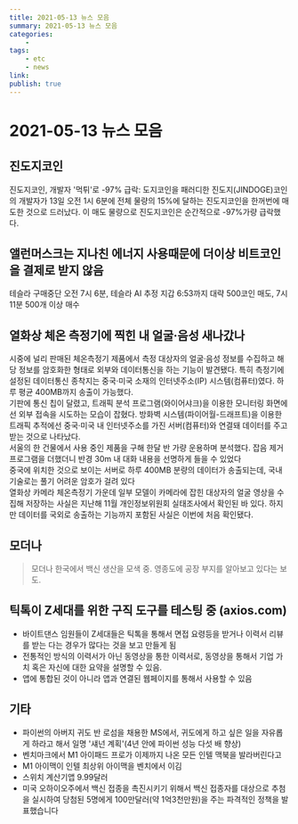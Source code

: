```yaml
---
title: 2021-05-13 뉴스 모음
summary: 2021-05-13 뉴스 모음
categories:
    - 
tags:
    - etc
    - news
link: 
publish: true
---
```


# 2021-05-13 뉴스 모음

## 진도지코인

진도지코인, 개발자 '먹튀'로 -97% 급락: 도지코인을 패러디한 진도지(JINDOGE)코인의 개발자가 13일 오전 1시 6분에 전체 물량의 15%에 달하는 진도지코인을 한꺼번에 매도한 것으로 드러났다. 이 매도 물량으로 진도지코인은 순간적으로 -97%가량 급락했다.

## 앨런머스크는 지나친 에너지 사용때문에 더이상 비트코인을 결제로 받지 않음

테슬라 구매중단 오전 7시 6분, 테슬라 AI 추정 지갑 6:53까지 대략 500코인 매도, 7시 11분 500개 이상 매수

## 열화상 체온 측정기에 찍힌 내 얼굴·음성 새나갔나

시중에 널리 판매된 체온측정기 제품에서 측정 대상자의 얼굴·음성 정보를 수집하고 해당 정보를 암호화한 형태로 외부와 데이터통신을 하는 기능이 발견됐다. 특히 측정기에 설정된 데이터통신 종착지는 중국·미국 소재의 인터넷주소(IP) 시스템(컴퓨터)였다. 하루 평균 400MB까지 송출이 가능했다.  
기판에 통신 칩이 달렸고, 트래픽 분석 프로그램(와이어샤크)을 이용한 모니터링 화면에선 외부 접속을 시도하는 모습이 잡혔다. 방화벽 시스템(파이어월-드래프트)을 이용한 트래픽 추적에선 중국·미국 내 인터넷주소를 가진 서버(컴퓨터)와 연결돼 데이터를 주고받는 것으로 나타났다.  
서울의 한 건물에서 사용 중인 제품을 구해 한달 반 가량 운용하며 분석했다. 잡음 제거 프로그램을 더했더니 반경 30m 내 대화 내용을 선명하게 들을 수 있었다  
중국에 위치한 것으로 보이는 서버로 하루 400MB 분량의 데이터가 송출되는데, 국내 기술로는 풀기 어려운 암호가 걸려 있다  
열화상 카메라 체온측정기 가운데 일부 모델이 카메라에 잡힌 대상자의 얼굴 영상을 수집해 저장하는 사실은 지난해 11월 개인정보위원회 실태조사에서 확인된 바 있다. 하지만 데이터를 국외로 송출하는 기능까지 포함된 사실은 이번에 처음 확인됐다.

## 모더나

> 모더나 한국에서 백신 생산을 모색 중.
> 영종도에 공장 부지를 알아보고 있다는 보도.

## 틱톡이 Z세대를 위한 구직 도구를 테스팅 중 (axios.com)

- 바이트댄스 임원들이 Z세대들은 틱톡을 통해서 면접 요령등을 받거나 이력서 리뷰를 받는 다는 경우가 많다는 것을 보고 만들게 됨
- 전통적인 방식의 이력서가 아닌 동영상을 통한 이력서로, 동영상을 통해서 기업 가치 혹은 자신에 대한 요약을 설명할 수 있음.
- 앱에 통합된 것이 아니라 앱과 연결된 웹페이지를 통해서 사용할 수 있음

## 기타

- 파이썬의 아버지 귀도 반 로섬을 채용한 MS에서, 귀도에게 하고 싶은 일을 자유롭게 하라고 해서 일명 '섀넌 계획'(4년 안에 파이썬 성능 다섯 배 향상)
- 벤치마크에서 M1 아이패드 프로가 이제까지 나온 모든 인텔 맥북을 발라버린다고
- M1 아이맥이 인텔 최상위 아이맥을 벤치에서 이김
- 스위치 계산기앱 9.99달러
- 미국 오하이오주에서 백신 접종을 촉진시키기 위해서 백신 접종자를 대상으로 추첨을 실시하여 당첨된 5명에게 100만달러(약 1억3천만원)을 주는 파격적인 정책을 발표했습니다
